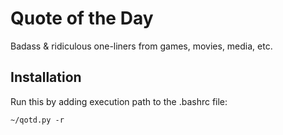 # Quote of the Day

Badass & ridiculous one-liners from games, movies, media, etc.

## Installation
Run this by adding execution path to the .bashrc file:

```
~/qotd.py -r
```

